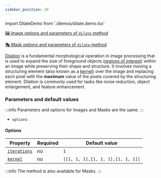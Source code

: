 ```yaml
---
sidebar_position: 20
---
```


import DilateDemo from './demos/dilate.demo.tsx'

[🖼️ Image options and parameters of `dilate` method](https://image-js.github.io/image-js-typescript/classes/Image.html#dilate 'github.io link')

[🎭 Mask options and parameters of `dilate` method](https://image-js.github.io/image-js-typescript/classes/Mask.html#dilate 'github.io link')

[Dilation](<https://en.wikipedia.org/wiki/Dilation_(morphology)> 'wikipedia link on dilation') is a fundamental morphological operation in image processing that is used to expand the size of foreground objects ([regions of interest](../../Glossary.md#roiregion-of-interest 'internal link on region of interest')) within an image while preserving their shape and structure. It involves moving a structuring element (also known as a [kernel](../../Glossary.md#kernel 'internal link on kernel')) over the image and replacing each pixel with the **maximum** value of the pixels covered by the structuring element. Dilation is commonly used for tasks like noise reduction, object enlargement, and feature enhancement.

<DilateDemo />

### Parameters and default values

:::info
Parameters and options for Images and Masks are the same.
:::

- `options`

#### Options

| Property                                                                                                | Required | Default value                     |
| ------------------------------------------------------------------------------------------------------- | -------- | --------------------------------- |
| [`iterations`](https://image-js.github.io/image-js-typescript/interfaces/DilateOptions.html#iterations) | no       | `1`                               |
| [`kernel`](https://image-js.github.io/image-js-typescript/interfaces/DilateOptions.html#kernel)         | no       | `[[1, 1, 1],[1, 1, 1],[1, 1, 1]]` |

:::info
The method is also available for Masks.
:::
